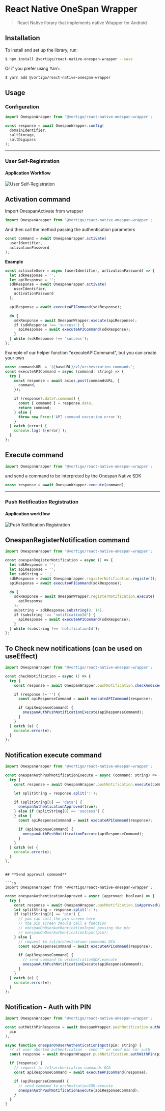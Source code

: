 # React Native OneSpan Wrapper

> React Native library that implements native Wrapper for Android

## Installation

To install and set up the library, run:

```sh
$ npm install @vortigo/react-native-onespan-wrapper --save
```

Or if you prefer using Yarn:

```sh
$ yarn add @vortigo/react-native-onespan-wrapper
```

## Usage

### Configuration

```js
import OnespanWrapper from '@vortigo/react-native-onespan-wrapper';
```

```js
const response = await OnespanWrapper.config(
  domainIdentifier,
  saltStorage,
  saltDigipass
);
```

---

### User Self-Registration

#### Application Workflow

![User Self-Registration](https://github.com/vortigo-digital/reactnative-onespan-wrapper/raw/main/assets/images/UserSelfRegistration.png)

## **Activation command**

Import OnespanActivate from wrapper

```js
import OnespanWrapper from '@vortigo/react-native-onespan-wrapper';
```

And then call the method passing the authentication parameters

```js
const command = await OnespanWrapper.activate(
  userIdentifier,
  activationPassword
);
```

**Example**

```js
const activateUser = async (userIdentifier, activationPassword) => {
  let sdkResponse = '';
  let apiResponse = '';
  sdkResponse = await OnespanWrapper.activate(
    userIdentifier,
    activationPassword
  );

  apiResponse = await executeAPICommand(sdkResponse);

  do {
    sdkResponse = await OnespanWrapper.execute(apiResponse);
    if (sdkResponse !== 'success') {
      apiResponse = await executeAPICommand(sdkResponse);
    }
  } while (sdkResponse !== 'success');
};
```

Example of our helper function "executeAPICommand", but you can create your own

```js
const commandsURL = `${baseURL}/v1/orchestration-commands`;
const executeAPICommand = async (command: string) => {
  try {
    const response = await axios.post(commandsURL, {
      command,
    });

    if (response?.data?.command) {
      const { command } = response.data;
      return command;
    } else {
      throw new Error('API command execution error');
    }
  } catch (error) {
    console.log(`${error}`);
  }
};
```

## **Execute command**

```js
import OnespanWrapper from '@vortigo/react-native-onespan-wrapper';
```

and send a command to be interpreted by the Onespan Native SDK

```js
const response = await OnespanWrapper.execute(command);
```

---

### Push Notification Registration

#### Application workflow

![Push Notification Registration](https://github.com/vortigo-digital/reactnative-onespan-wrapper/raw/main/assets/images/PushNotificationRegistrations.png)

## **OnespanRegisterNotification command**

```js
import OnespanWrapper from '@vortigo/react-native-onespan-wrapper';
```

```js
const onespanRegisterNotification = async () => {
  let sdkResponse = '';
  let apiResponse = '';
  let subString = '';
  sdkResponse = await OnespanWrapper.registerNotification.register();
  apiResponse = await executeAPICommand(sdkResponse);

  do {
    sdkResponse = await OnespanWrapper.registerNotification.execute(
      apiResponse
    );
    substring = sdkResponse.substring(0, 14);
    if (substring !== 'notificationId') {
      apiResponse = await executeAPICommand(sdkResponse);
    }
  } while (substring !== 'notificationId');
};
```

## **To Check new notifications (can be used on useEffect)**

```js
import OnespanWrapper from '@vortigo/react-native-onespan-wrapper';
```

```js
const checkNotification = async () => {
  try {
    const response = await OnespanWrapper.pushNotification.checkAndExecute();

    if (response != '') {
      const apiResponseCommand = await executeAPICommand(response);

      if (apiResponseCommand) {
        onespanAuthPushNotificationExecute(apiResponseCommand);
      }
    }
  } catch (e) {
    console.error(e);
  }
};
```

## **Notification execute command**

```js
import OnespanWrapper from '@vortigo/react-native-onespan-wrapper';
```

```js
const onespanAuthPushNotificationExecute = async (command: string) => {
  try {
    const response = await OnespanWrapper.pushNotification.execute(command);

    let splitString = response.split(':');

    if (splitString[0] == 'data') {
      onespanAuthenticationApproved(true);
    } else if (splitString[0] == 'success') {
    } else {
      const apiResponseCommand = await executeAPICommand(response);

      if (apiResponseCommand) {
        onespanAuthPushNotificationExecute(apiResponseCommand);
      }
    }
  } catch (e) {
    console.error(e);
  }
};
```

````

## **Send approval command**

```js
import OnespanWrapper from '@vortigo/react-native-onespan-wrapper';
````

```js
const onespanAuthenticationApproved = async (approved: boolean) => {
  try {
    const response = await OnespanWrapper.pushNotification.isApproved(approved);
    let splitString = response.split(':');
    if (splitString[0] == 'pin') {
      // you can call the pin screen here
      // the pin screen should call a function
      // onespanOnUserAuthenticationInput passing the pin
      // onespanOnUserAuthenticationInput(pin);
    } else {
      // request to /v1/orchestration-commands OCA
      const apiResponseCommand = await executeAPICommand(response);

      if (apiResponseCommand) {
        // send command to orchestrationSDK.execute
        onespanAuthPushNotificationExecute(apiResponseCommand);
      }
    }
  } catch (e) {
    console.error(e);
  }
};
```

## **Notification - Auth with PIN**

```js
import OnespanWrapper from '@vortigo/react-native-onespan-wrapper';
```

```js
const authWithPinResponse = await OnespanWrapper.pushNotification.authWithPin(
  pin
);
```

```js
async function onespanOnUserAuthenticationInput(pin: string) {
  // if user aborted authentication - send "" or send pin for auth
  const response = await OnespanWrapper.pushNotification.authWithPin(pin);

  if (response) {
    // request to /v1/orchestration-commands OCA
    const apiResponseCommand = await executeAPICommand(response);

    if (apiResponseCommand) {
      // send command to orchestrationSDK.execute
      onespanAuthPushNotificationExecute(apiResponseCommand);
    }
  }
}
```

